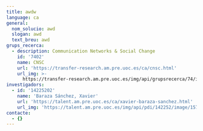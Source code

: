 ```yaml
---
title: awdw
language: ca
general:
  nom_solucio: awd
  slogan: awd
  text_breu: awd
grups_recerca:
  - description: Communication Networks & Social Change
    id: '7402'
    name: CNSC
    url: 'https://transfer-research.am.pre.uoc.es/ca/cnsc.html'
    url_img: >-
      https://transfer-research.am.pre.uoc.es/img/api/grupsrecerca/74/image/1574953569077
investigadors:
  - id: '14225202'
    name: 'Baraza Sánchez, Xavier'
    url: 'https://talent.am.pre.uoc.es/ca/xavier-baraza-sanchez.html'
    url_img: 'https://talent.am.pre.uoc.es/img/api/pdi/142252/image/1573926396022'
contacte:
  - {}
---
```


